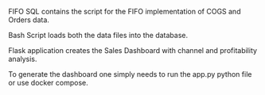 FIFO SQL contains the script for the FIFO implementation of COGS and Orders data.

Bash Script loads both the data files into the database.

Flask application creates the Sales Dashboard with channel and profitability analysis.

To generate the dashboard one simply needs to run the app.py python file or use docker compose.
